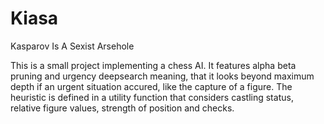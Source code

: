 # Kiasa
Kasparov Is A Sexist Arsehole

This is a small project implementing a chess AI. It features alpha beta pruning and urgency deepsearch meaning, that it looks beyond maximum depth if an urgent situation accured, like the capture of a figure. The heuristic is defined in a utility function that considers castling status, relative figure values, strength of position and checks.
